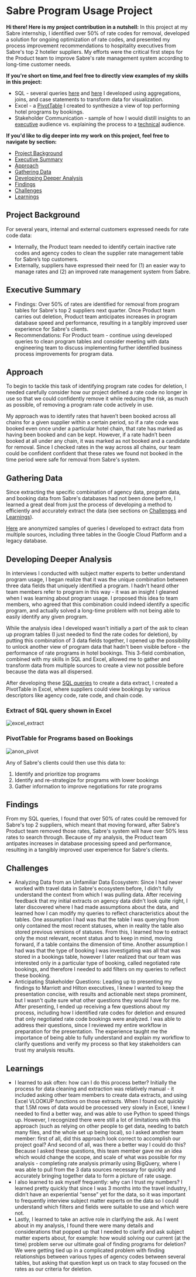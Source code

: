 # Sabre Program Usage Project

**Hi there! Here is my project contribution in a nutshell:**
In this project at my Sabre internship, I identified over 50% of rate codes for removal, developed a solution for ongoing optimization of rate codes, and presented my process improvement recommendations to hospitality executives from Sabre's top 2 hotelier suppliers. My efforts were the critical first steps for the Product team to improve Sabre's rate management system according to long-time customer needs. 

**If you're short on time,and feel free to directly view examples of my skills in this project:**

- SQL - several queries [here](SQL-prep.sql) and [here](SQL-program-analysis.sql) I developed using aggregations, joins, and case statements to transform data for visualization.
- Excel - a [PivotTable](#pivottable-for-programs-based-on-bookings) I created to synthesize a view of top performing hotel programs by bookings.
- Stakeholder Communication - sample of how I would distill insights to an [executive](#executive-summary) audience vs. explaining the process to a [technical](#approach) audience.

**If you'd like to dig deeper into my work on this project, feel free to navigate by section:**

- [Project Background](#project-background)
- [Executive Summary](#executive-summary)
- [Approach](#approach)
- [Gathering Data](#gathering-data)
- [Developing Deeper Analysis](#developing-deeper-analysis)
- [Findings](#findings)
- [Challenges](#challenges)
- [Learnings](#learnings)

## Project Background
For several years, internal and external customers expressed needs for rate code data:
- Internally, the Product team needed to identify certain inactive rate codes and agency codes to clean the supplier rate management table for Sabre’s top customers.
- Externally, suppliers have expressed their need for (1) an easier way to manage rates and (2) an improved rate management system from Sabre.

## Executive Summary
- Findings: Over 50% of rates are identified for removal from program tables for Sabre's top 2 suppliers next quarter. Once Product team carries out deletion, Product team anticipates increases in program database speed and performance, resulting in a tangibly improved user experience for Sabre's clients. 
- Recommendations: For Product team - continue using developed queries to clean program tables and consider meeting with data engineering team to discuss implementing further identified business process improvements for program data. 

## Approach
To begin to tackle this task of identifying program rate codes for deletion, I needed carefully consider how our project defined a rate code no longer in use so that we could confidently remove it while reducing the risk, as much as possible, of removing a program rate code actively in use.

My approach was to identify rates that haven’t been booked across all chains for a given supplier within a certain period, so if a rate code was booked even once under a particular hotel chain, that rate has marked as having been booked and can be kept. However, if a rate hadn’t been booked at all under any chain, it was marked as not booked and a candidate for removal. Since I checked rates in the way across all chains, our team could be confident confident that these rates we found not booked in the time period were safe for removal from Sabre's system.

## Gathering Data
Since extracting the specific combination of agency data, program data, and booking data from Sabre's databases had not been done before, I learned a great deal from just the process of developing a method to efficiently and accurately extract the data (see sections on [Challenges](#challenges) and [Learnings](#learnings)). 

[Here](SQL-rate-code-removal.sql) are anonymized samples of queries I developed to extract data from multiple sources, including three tables in the Google Cloud Platform and a legacy database. 

## Developing Deeper Analysis
In interviews I conducted with subject matter experts to better understand program usage, I began realize that it was the unique combination between three data fields that uniquely identified a program. I hadn't heard other team members refer to program in this way - it was an insight I gleaned when I was learning about program usage. I proposed this idea to team members, who agreed that this combination could indeed identify a specific program, and actually solved a long-time problem with not being able to easily identify any given program. 

While the analysis idea I developed wasn't initially a part of the ask to clean up program tables (I just needed to find the rate codes for deletion), by putting this combination of 3 data fields together, I opened up the possibility to unlock another view of program data that hadn't been visible before - the performance of rate programs in hotel bookings. This 3-field combination, combined with my skills in SQL and Excel, allowed me to gather and transform data from multiple sources to create a view not possible before because the data was all dispersed.

After developing these [SQL queries](SQL-program-analysis.sql) to create a data extract, I created a PivotTable in Excel, where suppliers could view bookings by various descriptors like agency code, rate code, and chain code.

### Extract of SQL query shown in Excel
![excel_extract](https://github.com/user-attachments/assets/bbd18412-2db0-4a5c-ad72-863b4b4a742f)

### PivotTable for Programs based on Bookings
![anon_pivot](https://github.com/user-attachments/assets/892f2efb-d159-48a1-b51e-9d8ba340881b)


Any of Sabre's clients could then use this data to:
1. Identify and prioritize top programs
2. Identify and re-strategize for programs with lower bookings
3. Gather information to improve negotiations for rate programs


## Findings
From my SQL queries, I found that over 50% of rates could be removed for Sabre's top 2 suppliers, which meant that moving forward, after Sabre's Product team removed those rates, Sabre's system will have over 50% less rates to search through. Because of my analysis, the Product team antipates increases in database processing speed and performance, resulting in a tangibly improved user experience for Sabre's clients.

## Challenges
- Analyzing Data from an Unfamiliar Data Ecosystem: Since I had never worked with travel data in Sabre's ecosystem before, I didn't fully understand the context from which I was pulling data. After receiving feedback that my initial extracts on agency data didn't look quite right, I later discovered where I had made assumptions about the data, and learned how I can modify my queries to reflect characteristics about the tables. One assumption I had was that the table I was querying from only contained the most recent statuses, when in reality the table also stored previous versions of statuses. From this, I learned how to extract only the most relevant, recent status and to keep in mind, moving forward, if a table contains the dimension of time. Another assumption I had was that the type of booking I was investigating was all that was stored in a bookings table, however I later realized that our team was interested only in a particular type of booking, called negotiated rate bookings, and therefore I needed to add filters on my queries to reflect these booking. 
- Anticipating Stakeholder Questions: Leading up to presenting my findings to Marriott and Hilton executives, I knew I wanted to keep the presentation concise, with results and actionable next steps prominent, but I wasn't quite sure what other questions they would have for me. After presenting, I ended up receiving a few questions about my process, including how I identified rate codes for deletion and ensured that only negotiated rate code bookings were analyzed. I was able to address their questions, since I reviewed my entire workflow in preparation for the presentation. The experience taught me the importance of being able to fully understand and explain my workflow to clarify questions and verify my process so that key stakeholders can trust my analysis results. 

## Learnings
- I learned to ask often: how can I do this process better? Initially the process for data cleaning and extraction was relatively manual - it included asking other team members to create data extracts, and using Excel VLOOKUP functions on those extracts. When I found out quickly that 1.5M rows of data would be processed very slowly in Excel, I knew I needed to find a better way, and was able to use Python to speed things up. However, I recognized there were still a lot of limitations with this approach (such as relying on other people to get data, needing to batch many files, and the whole set up being local), so I asked another team member: first of all, did this approach look correct to accomplish our project goal? And second of all, was there a better way I could do this? Because I asked these questions, this team member gave me an idea which would change the scope, and scale of what was possible for my analysis - completing rate analysis primarily using BigQuery, where I was able to pull from the 3 data sources necessary for quickly and accurately bringing together data to form a picture of rate usage.
- I also learned to ask myself frequently: why can I trust my numbers? I learned pretty quickly that since I was 3 months into the travel industry, I didn’t have an experiential “sense” yet for the data, so it was important to frequently interview subject matter experts on the data so I could understand which filters and fields were suitable to use and which were not. 
- Lastly, I learned to take an active role in clarifying the ask. As I went about in my analysis, I found there were many details and considerations that popped up that I needed to clarify and ask subject matter experts about, for example: how would solving our current (at the time) problem serve our ultimate goal of finding programs for deletion? We were getting tied up in a complicated problem with finding relationships between various types of agency codes between several tables, but asking that question kept us on track to stay focused on the rates as our criteria for deletion.
